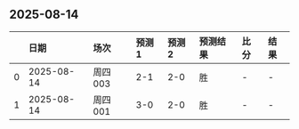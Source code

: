 

## 2025-08-14

|    | 日期         | 场次    | 预测1   | 预测2   | 预测结果   | 比分   | 结果   |
|---:|:-----------|:------|:------|:------|:-------|:-----|:-----|
|  0 | 2025-08-14 | 周四003 | 2-1   | 2-0   | 胜      | -    | -    |
|  1 | 2025-08-14 | 周四001 | 3-0   | 2-0   | 胜      | -    | -    |

